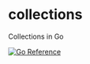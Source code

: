 # collections

Collections in Go

[![Go Reference](https://pkg.go.dev/badge/github.com/callegarimattia/collections.svg)](https://pkg.go.dev/github.com/callegarimattia/collections)
